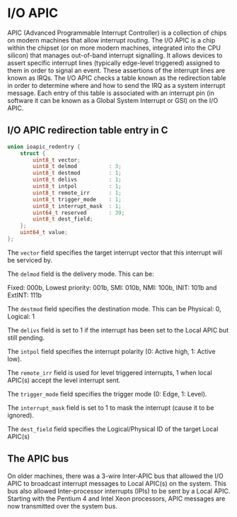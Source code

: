 # I/O APIC

APIC (Advanced Programmable Interrupt Controller) is a collection of chips on modern machines that allow interrupt routing.
The I/O APIC is a chip within the chipset (or on more modern machines, integrated into the CPU silicon) that manages out-of-band
interrupt signalling. It allows devices to assert specific interrupt lines (typically edge-level triggered) assigned to them in order
to signal an event. These assertions of the interrupt lines are known as IRQs. The I/O APIC checks a table known as the redirection table
in order to determine where and how to send the IRQ as a system interrupt message. Each entry of this table is associated with an interrupt
pin (in software it can be known as a Global System Interrupt or GSI) on the I/O APIC.

## I/O APIC redirection table entry in C

```c
union ioapic_redentry {
    struct {
        uint8_t vector;
        uint8_t delmod          : 3;
        uint8_t destmod         : 1;
        uint8_t delivs          : 1;
        uint8_t intpol          : 1;
        uint8_t remote_irr      : 1;
        uint8_t trigger_mode    : 1;
        uint8_t interrupt_mask  : 1;
        uint64_t reserved       : 39;
        uint8_t dest_field;
    };
    uint64_t value;
};
```

The ``vector`` field specifies the target interrupt vector that this interrupt will be serviced by.

The ``delmod`` field is the delivery mode. This can be:

Fixed: 000b, Lowest priority: 001b, SMI: 010b, NMI: 100b, INIT: 101b and ExtINT: 111b

The ``destmod`` field specifies the destination mode. This can be Physical: 0, Logical: 1

The ``delivs`` field is set to 1 if the interrupt has been set to the Local APIC but still pending.

The ``intpol`` field specifies the interrupt polarity (0: Active high, 1: Active low).

The ``remote_irr`` field is used for level triggered interrupts,  1 when local APIC(s) accept the level interrupt sent.

The ``trigger_mode`` field specifies the trigger mode (0: Edge, 1: Level).

The ``interrupt_mask`` field is set to 1 to mask the interrupt (cause it to be ignored).

The ``dest_field`` field specifies the Logical/Physical ID of the target Local APIC(s)

## The APIC bus

On older machines, there was a 3-wire Inter-APIC bus that allowed the I/O APIC to broadcast interrupt
messages to Local APIC(s) on the system. This bus also allowed Inter-processor interrupts (IPIs) to be sent
by a Local APIC. Starting with the Pentium 4 and Intel Xeon processors, APIC messages are now transmitted
over the system bus.
